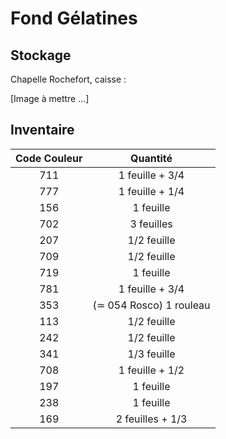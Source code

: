 # Fond Gélatines

## Stockage

Chapelle Rochefort, caisse :

[Image à mettre ...]

## Inventaire

| Code Couleur | Quantité |
| :--: | :--: |
| 711 |  1 feuille + 3/4
| 777 | 1 feuille + 1/4
| 156 | 1 feuille
| 702 | 3 feuilles
| 207 | 1/2 feuille
| 709 | 1/2 feuille
| 719 | 1 feuille
| 781 | 1 feuille + 3/4
| 353 | ($\simeq$ 054 Rosco) 1 rouleau
| 113 | 1/2 feuille
| 242 | 1/2 feuille
| 341 | 1/3 feuille
| 708 | 1 feuille + 1/2
| 197 | 1 feuille
| 238 | 1 feuille
| 169 | 2 feuilles + 1/3
 